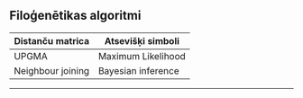 ## Filoģenētikas algoritmi
Distanču matrica | Atsevišķi simboli
---------------- | -----------------
UPGMA | Maximum Likelihood
Neighbour joining | Bayesian inference

---
